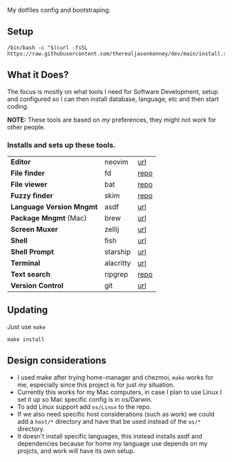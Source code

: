 My dotfiles config and bootstraping.

## Setup
```
/bin/bash -c "$(curl -fsSL https://raw.githubusercontent.com/therealjasonkenney/dev/main/install.sh)"
```

## What it Does?
The focus is mostly on what tools I need for
Software Development, setup and configured so
I can then install database, language, etc and then
start coding.

**NOTE:** These tools are based on *my* preferences, they
might not work for other people.

### Installs and sets up these tools.

|          |        |                          |
| -------- | ------ | ------------------------ |
| **Editor** | neovim | [url](https://neovim.io) |
| **File finder**  | fd | [repo](https://github.com/sharkdp/fd) |
| **File viewer** | bat | [repo](https://github.com/sharkdp/bat) |
| **Fuzzy finder** | skim | [repo](https://github.com/lotabout/skim) |
| **Language Version Mngmt** | asdf | [url](https://asdf-vm.com) |
| **Package Mngmt** (Mac) | brew | [url](https://brew.sh) |
| **Screen Muxer** | zellij | [url](https://zellij.dev) |
| **Shell** | fish | [url](https://fishshell.com) |
| **Shell Prompt** | starship | [url](https://starship.rs) |
| **Terminal** | alacritty | [url](https://alacritty.org) |
| **Text search** | ripgrep | [repo](https://github.com/BurntSushi/ripgrep) |
| **Version Control** | git | [url](https://git-scm.com) |

## Updating
Just use `make`

`make install`

## Design considerations
- I used make after trying home-manager and chezmoi, `make` works
for me, especially since this project is for just *my* situation.
- Currently this works for my Mac computers, in case I plan to
use Linux I set it up so Mac specific config is in os/Darwin.
- To add Linux support add `os/Linux` to the repo.
- If we also need specific host considerations (such as work)
we could add a `host/*` directory and have that be used instead
of the `os/*` directory.
- It doesn't install specific languages, this instead installs
asdf and dependencies because for home my language use depends on
my projcts, and work will have its own setup.
